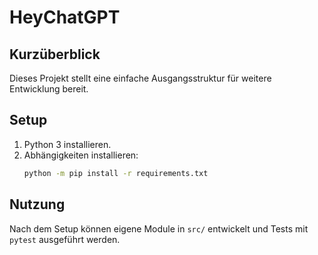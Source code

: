 # HeyChatGPT

## Kurzüberblick
Dieses Projekt stellt eine einfache Ausgangsstruktur für weitere Entwicklung bereit.

## Setup
1. Python 3 installieren.
2. Abhängigkeiten installieren:
   ```bash
   python -m pip install -r requirements.txt
   ```

## Nutzung
Nach dem Setup können eigene Module in `src/` entwickelt und Tests mit `pytest` ausgeführt werden.
